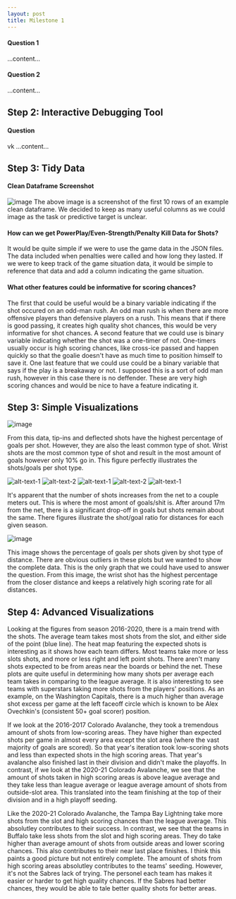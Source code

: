 ```yaml
---
layout: post
title: Milestone 1
---
```




#### Question 1

...content...

#### Question 2

...content...


## Step 2: Interactive Debugging Tool 


#### Question
vk
...content...



## Step 3: Tidy Data


#### Clean Dataframe Screenshot

![image](/figures/head10.png "Title")
The above image is a screenshot of the first 10 rows of an example clean dataframe. We decided to keep as many useful columns as we could image as the task or predictive target is unclear. 

#### How can we get PowerPlay/Even-Strength/Penalty Kill Data for Shots?

It would be quite simple if we were to use the game data in the JSON files. The data included when penalties were called and how long they lasted. If we were to keep track of the game situation data, it would be simple to reference that data and add a column indicating the game situation.

#### What other features could be informative for scoring chances?

The first that could be useful would be a binary variable indicating if the shot occured on an odd-man rush. An odd man rush is when there are more offensive players than defensive players on a rush. This means that if there is good passing, it creates high quality shot chances, this would be very informative for shot chances. A second feature that we could use is binary variable indicating whether the shot was a one-timer of not. One-timers usually occur is high scoring chances, like cross-ice passed and happen quickly so that the goalie doesn't have as much time to position himself to save it. One last feature that we could use could be a binary variable that says if the play is a breakaway or not. I supposed this is a sort of odd man rush, however in this case there is no deffender. These are very high scoring chances and would be nice to have a feature indicating it.


## Step 3: Simple Visualizations


![image](/figures/stats_by_shottype.png "Shot Type")


From this data, tip-ins and deflected shots have the highest percentage of goals per shot. However, they are also the least common type of shot. Wrist shots are the most common type of shot and result in the most amount of goals however only 10% go in. This figure perfectly illustrates the shots/goals per shot type.


![alt-text-1](/figures/shot_distances.png "title-1") ![alt-text-2](/figures/shotdistances2.png "title-2")
![alt-text-1](/figures/shotdistances3.png "title-3") ![alt-text-2](/figures/shotdistances4.png "title-4")
![alt-text-1](/figures/shotdistances5.png "title-5")

It's apparent that the number of shots increases from the net to a couple meters out. This is where the most amont of goals/shit is. After around 17m from the net, there is a significant drop-off in goals but shots remain about the same. There figures illustrate the shot/goal ratio for distances for each given season.

![image](/figures/last.png "Shot Type Distance")

This image shows the percentage of goals per shots given by shot type of distance. There are obvious outliers in these plots but we wanted to show the complete data. This is the only graph that we could have used to answer the question. From this image, the wrist shot has the highest percentage from the closer distance and keeps a relatively high scoring rate for all distances.


## Step 4: Advanced Visualizations

Looking at the figures from season 2016-2020, there is a main trend with the shots. The average team takes most shots from the slot, and either side of the point (blue line). The heat map featuring the expected shots is interesting as it shows how each team differs. Most teams take more or less slots shots, and more or less right and left point shots. There aren't many shots expected to be from areas near the boards or behind the net. These plots are quite useful in determining how many shots per average each team takes in comparing to the league average. It is also interesting to see teams with superstars taking more shots from the players' positions. As an example, on the Washington Capitals, there is a much higher than average shot excess per game at the left faceoff circle which is known to be Alex Ovechkin's (consistent 50+ goal scorer) position.


If we look at the 2016-2017 Colorado Avalanche, they took a tremendous amount of shots from low-scoring areas. They have higher than expected shots per game in almost every area except the slot area (where the vast majority of goals are scored). So that year's iteration took low-scoring shots and less than expected shots in the high scoring areas. That year's avalanche also finished last in their division and didn't make the playoffs. In contrast, if we look at the 2020-21 Colorado Avalanche, we see that the amount of shots taken in high scoring areas is above league average and they take less than league average or league average amount of shots from outside-slot area. This translated into the team finishing at the top of their division and in a high playoff seeding.


Like the 2020-21 Colorado Avalanche, the Tampa Bay Lightning take more shots from the slot and high scoring chances than the league average. This absolutley contributes to their success. In contrast, we see that the teams in Buffalo take less shots from the slot and high scoring areas. They do take higher than average amount of shots from outside areas and lower scoring chances. This also contributes to their near last place finishes. I think this paints a good picture but not entirely complete. The amount of shots from high scoring areas absolutley contributes to the teams' seeding. However, it's not the Sabres lack of trying. The personel each team has makes it easier or harder to get high quality chances. If the Sabres had better chances, they would be able to tale better quality shots for better areas. 





